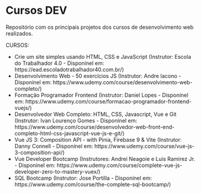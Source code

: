 # Cursos DEV
Repositório com os principais projetos dos cursos de desenvolvimento web realizados.

CURSOS:
<ul>
  <li>Crie um site simples usando HTML, CSS e JavaScript (Instrutor: Escola do Trabalhador 4.0 - Disponínel em: https://ead.escoladotrabalhador40.com.br/)</li>
  <li>Desenvolvimento Web - 50 exercícios JS (Instrutor: Andre Iacono - Disponínel em: https://www.udemy.com/course/desenvolvimento-web-completo/)</li>
  <li>Formação Programador Frontend (Instrutor: Daniel Lopes - Disponínel em: https://www.udemy.com/course/formacao-programador-frontend-vuejs/)</li>
  <li>Desenvolvedor Web Completo: HTML, CSS, Javascript, Vue e Git (Instrutor: Ivan Lourenço Gomes - Disponínel em: https://www.udemy.com/course/desenvolvedor-web-front-end-completo-html-css-javascript-vue-js-e-git/)</li>
  <li>Vue JS 3: Composition API - with Pinia, Firebase 9 & Vite (Instrutor: Danny Connell - Disponínel em: https://www.udemy.com/course/vue-js-3-composition-api/)</li>
  <li>Vue Developer Bootcamp (Instrutores: Andrei Neagoie e Luis Ramirez Jr. - Disponínel em: https://www.udemy.com/course/complete-vue-js-developer-zero-to-mastery-vuex/)</li>
  <li>SQL Bootcamp (Instrutor: Jose Portilla - Disponínel em: https://www.udemy.com/course/the-complete-sql-bootcamp/)</li>
</ul>
